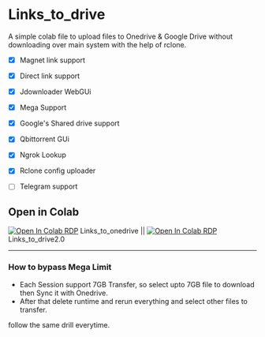 # Links_to_drive
A simple colab file to upload files to Onedrive & Google Drive without downloading over main system with the help of rclone.

- [x] Magnet link support
- [x] Direct link support
- [x] Jdownloader WebGUi
- [x] Mega Support 
- [x] Google's Shared drive support
- [x] Qbittorrent GUi 
- [x] Ngrok Lookup
- [x] Rclone config uploader
- [ ] Telegram support


## Open in Colab
[![Open In Colab RDP](https://colab.research.google.com/assets/colab-badge.svg)](https://colab.research.google.com/drive/12VlxaUGNM2-0pD-t6oCxgG7MdGhFtjgN?usp=sharing) Links_to_onedrive || 
[![Open In Colab RDP](https://colab.research.google.com/assets/colab-badge.svg)](hhttps://colab.research.google.com/drive/1V9BXXz5fWR5j4aA5Nb7NsDXKvmhOGHC-?usp=sharing)  Links_to_drive2.0

---------------------
### How to bypass Mega Limit
- Each Session support 7GB Transfer, so select upto 7GB file to download then Sync it with Onedrive.
- After that delete runtime and rerun everything and select other files to transfer.

follow the same drill everytime.
